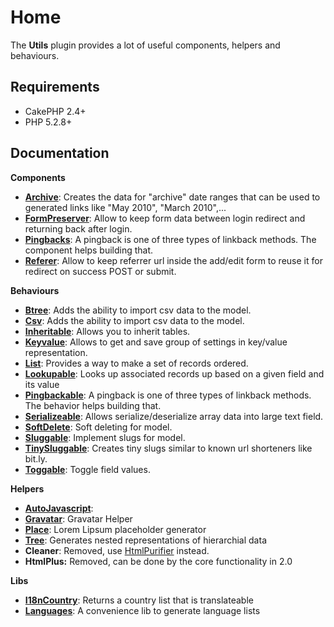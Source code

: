 Home
====

The **Utils** plugin provides a lot of useful components, helpers and behaviours.

Requirements
------------

* CakePHP 2.4+
* PHP 5.2.8+

Documentation
-------------

**Components**

* **[Archive](Documentation/Components/Archive-Component.md)**: Creates the data for "archive" date ranges that can be used to generated links like "May 2010", "March 2010",...
* **[FormPreserver](Documentation/Components/Form-Preserver-Component.md)**: Allow to keep form data between login redirect and returning back after login.
* **[Pingbacks](Documentation/Components/Pingbacks-Component.md)**: A pingback is one of three types of linkback methods. The component helps building that.
* **[Referer](Documentation/Components/Referer-Component.md)**: Allow to keep referrer url inside the add/edit form to reuse it for redirect on success POST or submit.

**Behaviours**

* **[Btree](Documentation/Behaviors/Btree-Behavior.md)**: Adds the ability to import csv data to the model.
* **[Csv](Documentation/Behaviors/Csv-Behavior.md)**: Adds the ability to import csv data to the model.
* **[Inheritable](Documentation/Behaviors/Inheritable-Behavior.md)**: Allows you to inherit tables.
* **[Keyvalue](Documentation/Behaviors/Keyvalue-Behavior.md)**: Allows to get and save group of settings in key/value representation.
* **[List](Documentation/Behaviors/List-Behavior.md)**: Provides a way to make a set of records ordered.
* **[Lookupable](Documentation/Behaviors/Lookupable-Behavior.md)**: Looks up associated records up based on a given field and its value
* **[Pingbackable](Documentation/Behaviors/Pingbackable-Behavior.md)**: A pingback is one of three types of linkback methods. The behavior helps building that.
* **[Serializeable](Documentation/Behaviors/Serializeable-Behavior.md)**: Allows serialize/deserialize array data into large text field.
* **[SoftDelete](Documentation/Behaviors/Soft-Delete-Behavior.md)**: Soft deleting for model.
* **[Sluggable](Documentation/Behaviors/Sluggable-Behavior.md)**: Implement slugs for model.
* **[TinySluggable](Documentation/Behaviors/Tiny-Sluggable-Behavior.md)**: Creates tiny slugs similar to known url shorteners like bit.ly.
* **[Toggable](Documentation/Behaviors/Toggleable-Behavior.md)**: Toggle field values.

**Helpers**

* **[AutoJavascript](Documentation/Helpers/Auto-Javascript-Helper.md)**:
* **[Gravatar](Documentation/Helpers/Gravatar-Helper.md)**: Gravatar Helper
* **[Place](Documentation/Helpers/Place-Helper.md)**: Lorem Lipsum placeholder generator
* **[Tree](Documentation/Helpers/Tree-Helper.md)**: Generates nested representations of hierarchial data
* **Cleaner**: Removed, use [HtmlPurifier](https://github.com/burzum/cakephp-html-purifier) instead.
* **HtmlPlus:** Removed, can be done by the core functionality in 2.0

**Libs**

* **[I18nCountry](Documentation/Lib/I18nCountry.md)**: Returns a country list that is translateable
* **[Languages](Documentation/Lib/Languages.md)**: A convenience lib to generate language lists
